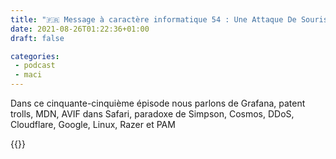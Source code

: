 ```yaml
---
title: "🇫🇷 Message à caractère informatique 54 : Une Attaque De Souris Cosmique Dans MDN Met AVIF Les Nerfs De Google"
date: 2021-08-26T01:22:36+01:00
draft: false

categories:
 - podcast
 - maci
---
```


Dans ce cinquante-cinquième épisode nous parlons de Grafana, patent trolls, MDN, AVIF dans Safari, paradoxe de Simpson, Cosmos, DDoS, Cloudflare, Google, Linux, Razer et PAM

{{<youtube DaukwWPfotw>}}